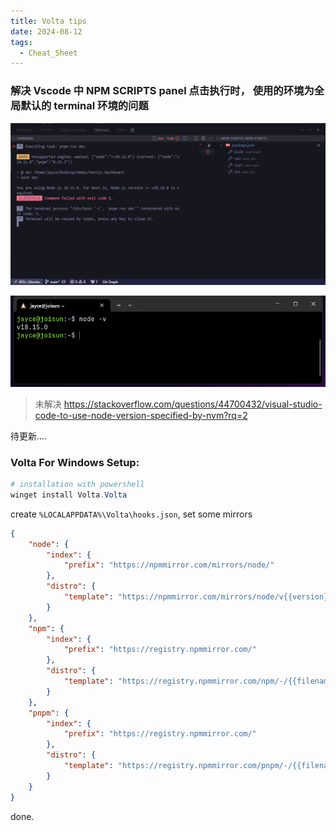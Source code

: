 ```yaml
---
title: Volta tips
date: 2024-08-12
tags:
  - Cheat_Sheet
---
```






### 解决 Vscode 中 NPM SCRIPTS panel 点击执行时， 使用的环境为全局默认的 terminal 环境的问题

![image-20240812121636991](./assets/image-20240812121636991.png)

![image-20240812121822775](./assets/image-20240812121822775.png)

> 未解决 https://stackoverflow.com/questions/44700432/visual-studio-code-to-use-node-version-specified-by-nvm?rq=2

待更新....





### Volta For Windows Setup:

```powershell
# installation with powershell
winget install Volta.Volta
```

create `%LOCALAPPDATA%\Volta\hooks.json`, set some mirrors

```json
{
    "node": {
        "index": {
            "prefix": "https://npmmirror.com/mirrors/node/"
        },
        "distro": {
            "template": "https://npmmirror.com/mirrors/node/v{{version}}/{{filename}}"
        }
    },
    "npm": {
        "index": {
            "prefix": "https://registry.npmmirror.com/"
        },
        "distro": {
            "template": "https://registry.npmmirror.com/npm/-/{{filename}}"
        }
    },
    "pnpm": {
        "index": {
            "prefix": "https://registry.npmmirror.com/"
        },
        "distro": {
            "template": "https://registry.npmmirror.com/pnpm/-/{{filename}}"
        }
    }
}
```

done.
